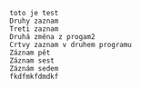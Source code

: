     toto je test
    Druhy zaznam
    Treti zaznam
    Druhá změna z progam2
    Crtvy zaznam v druhem programu
    Záznam pět
    Záznam sest
    Záznám sedem
    fkdfmkfdmdkf
